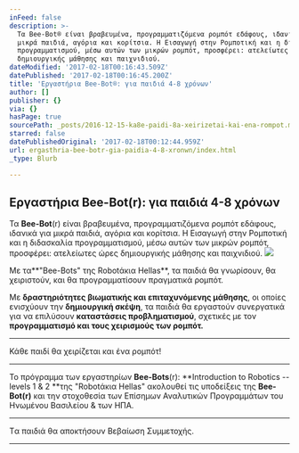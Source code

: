 ```yaml
---
inFeed: false
description: >-
  Τα Bee-Bot® είναι βραβευμένα, προγραμματιζόμενα ρομπότ εδάφους, ιδανικά για
  μικρά παιδιά, αγόρια και κορίτσια. Η Εισαγωγή στην Ρομποτική και η διδασκαλία
  προγραμματισμού, μέσω αυτών των μικρών ρομπότ, προσφέρει: ατελείωτες ώρες
  δημιουργικής μάθησης και παιχνιδιού.
dateModified: '2017-02-18T00:16:43.509Z'
datePublished: '2017-02-18T00:16:45.200Z'
title: 'Εργαστήρια Bee-Bot®: για παιδιά 4-8 χρόνων'
author: []
publisher: {}
via: {}
hasPage: true
sourcePath: _posts/2016-12-15-ka8e-paidi-8a-xeirizetai-kai-ena-rompot.md
starred: false
datePublishedOriginal: '2017-02-18T00:12:44.959Z'
url: ergasthria-bee-botr-gia-paidia-4-8-xronwn/index.html
_type: Blurb

---
```

## Εργαστήρια Bee-Bot(r): για παιδιά 4-8 χρόνων

Τα **Bee-Bot**(r) είναι βραβευμένα, προγραμματιζόμενα ρομπότ εδάφους, ιδανικά για μικρά παιδιά, αγόρια και κορίτσια. Η Εισαγωγή στην Ρομποτική και η διδασκαλία προγραμματισμού, μέσω αυτών των μικρών ρομπότ, προσφέρει: ατελείωτες ώρες δημιουργικής μάθησης και παιχνιδιού.
![](https://the-grid-user-content.s3-us-west-2.amazonaws.com/7ebcfa71-839d-4e8e-ab21-923d63a2f43b.png)

Με τα**"Bee-Bots" της Robotάκια Hellas**, τα παιδιά θα γνωρίσουν, θα χειριστούν, και θα προγραμματίσουν πραγματικά ρομπότ.

Με **δραστηριότητες βιωματικής και επιταχυνόμενης μάθησης**, οι οποίες ενισχύουν την **δημιουργική σκέψη**, τα παιδιά θα εργαστούν συνεργατικά για να επιλύσουν **καταστάσεις προβληματισμού**, σχετικές με τον **προγραμματισμό και τους χειρισμούς των ρομπότ.**

---

Κάθε παιδί θα χειρίζεται και ένα ρομπότ!

---

Το πρόγραμμα των εργαστηρίων **Bee-Bots**(r): **Introduction to Robotics -- levels 1 & 2 **της "Robotάκια Hellas" ακολουθεί τις υποδείξεις της **Bee-Bot(r)** και την στοχοθεσία των Επίσημων Αναλυτικών Προγραμμάτων του Ηνωμένου Βασιλείου & των ΗΠΑ.

---

Tα παιδιά θα αποκτήσουν Βεβαίωση Συμμετοχής.

---